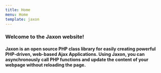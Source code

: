 ```yaml
---
title: Home
menu: Home
template: jaxon
---
```


### Welcome to the Jaxon website!
#### Jaxon is an open source PHP class library for easily creating powerful PHP-driven, web-based Ajax Applications. Using Jaxon, you can asynchronously call PHP functions and update the content of your webpage without reloading the page.
